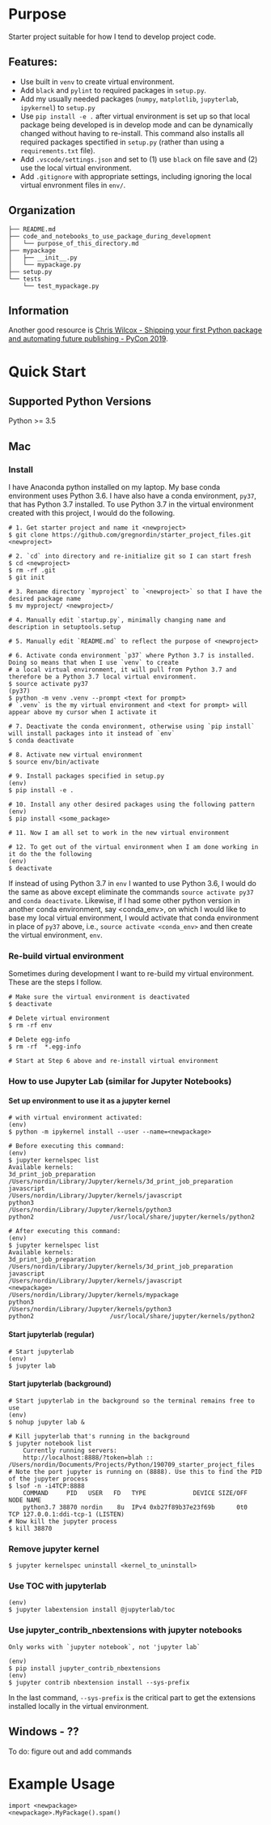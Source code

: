# Purpose

Starter project suitable for how I tend to develop project code.

## Features:

- Use built in `venv` to create virtual environment.
- Add `black` and `pylint` to required packages in `setup.py`.
- Add my usually needed packages (`numpy`, `matplotlib`, `jupyterlab`, `ipykernel`) to `setup.py`
- Use `pip install -e .` after virtual environment is set up so that local package being developed is in develop mode and can be dynamically changed without having to re-install. This command also installs all required packages spectified in `setup.py` (rather than using a `requirements.txt` file).
- Add `.vscode/settings.json` and set to (1) use `black` on file save and (2) use the local virtual environment.
- Add `.gitignore` with appropriate settings, including ignoring the local virtual envronment files in `env/`.

## Organization

    ├── README.md
    ├── code_and_notebooks_to_use_package_during_development
    │   └── purpose_of_this_directory.md
    ├── mypackage
    │   ├── __init__.py
    │   └── mypackage.py
    ├── setup.py
    └── tests
        └── test_mypackage.py

## Information

Another good resource is [Chris Wilcox - Shipping your first Python package and automating future publishing - PyCon 2019](https://www.youtube.com/watch?v=P3dY3uDmnkU).

# Quick Start

## Supported Python Versions

Python >= 3.5

## Mac

### Install

I have Anaconda python installed on my laptop. My base conda environment uses Python 3.6. I have also have a conda environment, `py37`, that has Python 3.7 installed. To use Python 3.7 in the virtual environment created with this project, I would do the following.

    # 1. Get starter project and name it <newproject>
    $ git clone https://github.com/gregnordin/starter_project_files.git <newproject>

    # 2. `cd` into directory and re-initialize git so I can start fresh
    $ cd <newproject>
    $ rm -rf .git
    $ git init

    # 3. Rename directory `myproject` to `<newproject>` so that I have the desired package name
    $ mv myproject/ <newproject>/

    # 4. Manually edit `startup.py`, minimally changing name and description in setuptools.setup

    # 5. Manually edit `README.md` to reflect the purpose of <newproject>

    # 6. Activate conda environment `p37` where Python 3.7 is installed. Doing so means that when I use `venv` to create
    # a local virtual environment, it will pull from Python 3.7 and therefore be a Python 3.7 local virtual environment.
    $ source activate py37
    (py37)
    $ python -m venv .venv --prompt <text for prompt>
    # `.venv` is the my virtual environment and <text for prompt> will appear above my cursor when I activate it

    # 7. Deactivate the conda environment, otherwise using `pip install` will install packages into it instead of `env`
    $ conda deactivate

    # 8. Activate new virtual environment
    $ source env/bin/activate

    # 9. Install packages specified in setup.py
    (env)
    $ pip install -e .

    # 10. Install any other desired packages using the following pattern
    (env)
    $ pip install <some_package>

    # 11. Now I am all set to work in the new virtual environment

    # 12. To get out of the virtual environment when I am done working in it do the the following
    (env)
    $ deactivate

If instead of using Python 3.7 in `env` I wanted to use Python 3.6, I would do the same as above except eliminate the commands `source activate py37` and `conda deactivate`. Likewise, if I had some other python version in another conda environment, say <conda_env>, on which I would like to base my local virtual environment, I would activate that conda environment in place of `py37` above, i.e., `source activate <conda_env>` and then create the virtual environment, `env`.

### Re-build virtual environment

Sometimes during development I want to re-build my virtual environment. These are the steps I follow.

    # Make sure the virtual environment is deactivated
    $ deactivate

    # Delete virtual environment
    $ rm -rf env

    # Delete egg-info
    $ rm -rf  *.egg-info

    # Start at Step 6 above and re-install virtual environment

### How to use Jupyter Lab (similar for Jupyter Notebooks)

#### Set up environment to use it as a jupyter kernel

    # with virtual environment activated:
    (env)
    $ python -m ipykernel install --user --name=<newpackage>

    # Before executing this command:
    (env)
    $ jupyter kernelspec list
    Available kernels:
    3d_print_job_preparation    /Users/nordin/Library/Jupyter/kernels/3d_print_job_preparation
    javascript                  /Users/nordin/Library/Jupyter/kernels/javascript
    python3                     /Users/nordin/Library/Jupyter/kernels/python3
    python2                     /usr/local/share/jupyter/kernels/python2

    # After executing this command:
    (env)
    $ jupyter kernelspec list
    Available kernels:
    3d_print_job_preparation    /Users/nordin/Library/Jupyter/kernels/3d_print_job_preparation
    javascript                  /Users/nordin/Library/Jupyter/kernels/javascript
    <newpackage>                /Users/nordin/Library/Jupyter/kernels/mypackage
    python3                     /Users/nordin/Library/Jupyter/kernels/python3
    python2                     /usr/local/share/jupyter/kernels/python2

#### Start jupyterlab (regular)

    # Start jupyterlab
    (env)
    $ jupyter lab

#### Start jupyterlab (background)

    # Start jupyterlab in the background so the terminal remains free to use
    (env)
    $ nohup jupyter lab &

    # Kill jupyterlab that's running in the background
    $ jupyter notebook list
        Currently running servers:
        http://localhost:8888/?token=blah :: /Users/nordin/Documents/Projects/Python/190709_starter_project_files
    # Note the port jupyter is running on (8888). Use this to find the PID of the jupyter process
    $ lsof -n -i4TCP:8888
        COMMAND     PID   USER   FD   TYPE             DEVICE SIZE/OFF NODE NAME
        python3.7 38870 nordin    8u  IPv4 0xb27f89b37e23f69b      0t0  TCP 127.0.0.1:ddi-tcp-1 (LISTEN)
    # Now kill the jupyter process
    $ kill 38870

### Remove jupyter kernel

    $ jupyter kernelspec uninstall <kernel_to_uninstall>

### Use TOC with jupyterlab

    (env)
    $ jupyter labextension install @jupyterlab/toc

### Use jupyter_contrib_nbextensions with jupyter notebooks

    Only works with `jupyter notebook`, not 'jupyter lab`

    (env)
    $ pip install jupyter_contrib_nbextensions
    (env)
    $ jupyter contrib nbextension install --sys-prefix

In the last command, `--sys-prefix` is the critical part to get the extensions installed locally in the virtual environment.

## Windows - ??

To do: figure out and add commands

# Example Usage

```
import <newpackage>
<newpackage>.MyPackage().spam()
```
